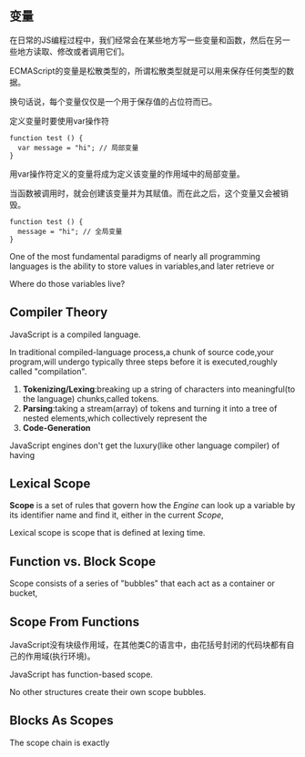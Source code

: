 ## 变量

在日常的JS编程过程中，我们经常会在某些地方写一些变量和函数，然后在另一些地方读取、修改或者调用它们。

ECMAScript的变量是松散类型的，所谓松散类型就是可以用来保存任何类型的数据。

换句话说，每个变量仅仅是一个用于保存值的占位符而已。

定义变量时要使用var操作符

    function test () {
      var message = "hi"; // 局部变量
    }
    
用var操作符定义的变量将成为定义该变量的作用域中的局部变量。

当函数被调用时，就会创建该变量并为其赋值。而在此之后，这个变量又会被销毁。

    function test () {
      message = "hi"; // 全局变量
    }
    


One of the most fundamental paradigms of nearly all programming languages is the ability to store values in variables,and later retrieve or 

Where do those variables live?

## Compiler Theory

JavaScript is a compiled language.

In traditional compiled-language process,a chunk of source code,your program,will undergo typically three steps before it is executed,roughly called "compilation".

1. **Tokenizing/Lexing**:breaking up a string of characters into meaningful(to the language) chunks,called tokens.
2. **Parsing**:taking a stream(array) of tokens and turning it into a tree of nested elements,which collectively represent the 
3. **Code-Generation**

JavaScript engines don't get the luxury(like other language compiler) of having 

## Lexical Scope

**Scope** is a set of rules that govern how the *Engine* can look up a variable by its identifier name and find it, either in the current *Scope*,

Lexical scope is scope that is defined at lexing time.

## Function vs. Block Scope

Scope consists of a series of "bubbles" that each act as a container or bucket,

## Scope From Functions

JavaScript没有块级作用域，在其他类C的语言中，由花括号封闭的代码块都有自己的作用域(执行环境)。

JavaScript has function-based scope.

No other structures create their own scope bubbles.



## Blocks As Scopes

The scope chain is exactly 